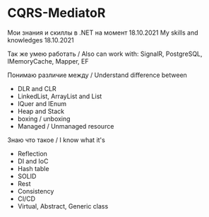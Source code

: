 # CQRS-MediatoR
Мои знания и скиллы в .NET на момент 18.10.2021
My skills and knowledges 18.10.2021

Так же умею работать /
Also can work with:
SignalR, PostgreSQL, IMemoryCache, Mapper, EF


Понимаю различие между /
Understand difference between
- DLR and CLR
- LinkedList, ArrayList and List
- IQuer and IEnum
- Heap and Stack
- boxing / unboxing
- Managed / Unmanaged resource


Знаю что такое /
I know what it's
- Reflection
- DI and IoC
- Hash table
- SOLID
- Rest
- Consistency
- CI/CD
- Virtual, Abstract, Generic class
